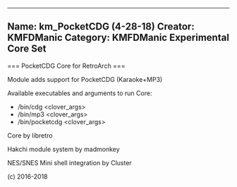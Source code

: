 -----------------------
Name: km_PocketCDG (4-28-18)
Creator: KMFDManic
Category: KMFDManic Experimental Core Set
-----------------------
=== PocketCDG Core for RetroArch ===

Module adds support for PocketCDG (Karaoke+MP3)

Available executables and arguments to run Core:
- /bin/cdg <rom> <clover_args> 
- /bin/mp3 <rom> <clover_args> 
- /bin/pocketcdg <rom> <clover_args>

Core by libretro

Hakchi module system by madmonkey

NES/SNES Mini shell integration by Cluster

(c) 2016-2018
